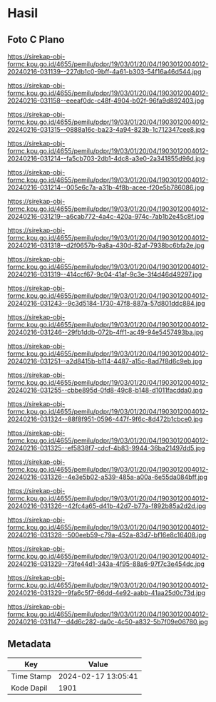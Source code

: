 # Hasil

## Foto C Plano

https://sirekap-obj-formc.kpu.go.id/4655/pemilu/pdpr/19/03/01/20/04/1903012004012-20240216-031139--227db1c0-9bff-4a61-b303-54f16a46d544.jpg

https://sirekap-obj-formc.kpu.go.id/4655/pemilu/pdpr/19/03/01/20/04/1903012004012-20240216-031158--eeeaf0dc-c48f-4904-b02f-96fa9d892403.jpg

https://sirekap-obj-formc.kpu.go.id/4655/pemilu/pdpr/19/03/01/20/04/1903012004012-20240216-031315--0888a16c-ba23-4a94-823b-1c712347cee8.jpg

https://sirekap-obj-formc.kpu.go.id/4655/pemilu/pdpr/19/03/01/20/04/1903012004012-20240216-031214--fa5cb703-2db1-4dc8-a3e0-2a341855d96d.jpg

https://sirekap-obj-formc.kpu.go.id/4655/pemilu/pdpr/19/03/01/20/04/1903012004012-20240216-031214--005e6c7a-a31b-4f8b-acee-f20e5b786086.jpg

https://sirekap-obj-formc.kpu.go.id/4655/pemilu/pdpr/19/03/01/20/04/1903012004012-20240216-031219--a6cab772-4a4c-420a-974c-7ab1b2e45c8f.jpg

https://sirekap-obj-formc.kpu.go.id/4655/pemilu/pdpr/19/03/01/20/04/1903012004012-20240216-031318--d2f0657b-9a8a-430d-82af-7938bc6bfa2e.jpg

https://sirekap-obj-formc.kpu.go.id/4655/pemilu/pdpr/19/03/01/20/04/1903012004012-20240216-031319--414ccf67-9c04-41af-9c3e-3f4d46d49297.jpg

https://sirekap-obj-formc.kpu.go.id/4655/pemilu/pdpr/19/03/01/20/04/1903012004012-20240216-031243--9c3d5184-1730-47f8-887a-57d801ddc884.jpg

https://sirekap-obj-formc.kpu.go.id/4655/pemilu/pdpr/19/03/01/20/04/1903012004012-20240216-031246--29fb1ddb-072b-4ff1-ac49-94e5457493ba.jpg

https://sirekap-obj-formc.kpu.go.id/4655/pemilu/pdpr/19/03/01/20/04/1903012004012-20240216-031251--a2d8415b-b114-4487-a15c-8ad7f8d6c9eb.jpg

https://sirekap-obj-formc.kpu.go.id/4655/pemilu/pdpr/19/03/01/20/04/1903012004012-20240216-031255--cbbe895d-0fd8-49c8-b148-d1011facdda0.jpg

https://sirekap-obj-formc.kpu.go.id/4655/pemilu/pdpr/19/03/01/20/04/1903012004012-20240216-031324--88f8f951-0596-447f-9f6c-8d472b1cbce0.jpg

https://sirekap-obj-formc.kpu.go.id/4655/pemilu/pdpr/19/03/01/20/04/1903012004012-20240216-031325--ef5838f7-cdcf-4b83-9944-36ba21497dd5.jpg

https://sirekap-obj-formc.kpu.go.id/4655/pemilu/pdpr/19/03/01/20/04/1903012004012-20240216-031326--4e3e5b02-a539-485a-a00a-6e55da084bff.jpg

https://sirekap-obj-formc.kpu.go.id/4655/pemilu/pdpr/19/03/01/20/04/1903012004012-20240216-031326--42fc4a65-d41b-42d7-b77a-f892b85a2d2d.jpg

https://sirekap-obj-formc.kpu.go.id/4655/pemilu/pdpr/19/03/01/20/04/1903012004012-20240216-031328--500eeb59-c79a-452a-83d7-bf16e8c16408.jpg

https://sirekap-obj-formc.kpu.go.id/4655/pemilu/pdpr/19/03/01/20/04/1903012004012-20240216-031329--73fe44d1-343a-4f95-88a6-97f7c3e454dc.jpg

https://sirekap-obj-formc.kpu.go.id/4655/pemilu/pdpr/19/03/01/20/04/1903012004012-20240216-031329--9fa6c5f7-66dd-4e92-aabb-41aa25d0c73d.jpg

https://sirekap-obj-formc.kpu.go.id/4655/pemilu/pdpr/19/03/01/20/04/1903012004012-20240216-031147--d4d6c282-da0c-4c50-a832-5b7f09e06780.jpg


## Metadata

| Key        | Value               |
| ---------- | ------------------- |
| Time Stamp | 2024-02-17 13:05:41 |
| Kode Dapil | 1901                |



